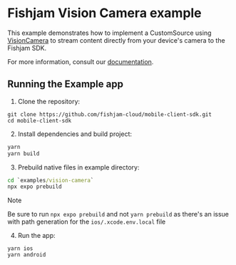 # Fishjam Vision Camera example

This example demonstrates how to implement a CustomSource using [VisionCamera](https://github.com/mrousavy/react-native-vision-camera) to stream content directly from your device's camera to the Fishjam SDK.

For more information, consult our [documentation](https://docs.fishjam.io/react-native/custom-video-sources/vision-camera).

## Running the Example app

1. Clone the repository:

```
git clone https://github.com/fishjam-cloud/mobile-client-sdk.git
cd mobile-client-sdk
```

2. Install dependencies and build project:

```cmd
yarn
yarn build
```

3. Prebuild native files in example directory:

```cmd
cd `examples/vision-camera`
npx expo prebuild
```

> [!NOTE]
> Be sure to run `npx expo prebuild` and not `yarn prebuild` as there's an issue with path generation for the `ios/.xcode.env.local` file

4. Run the app:

```
yarn ios
yarn android
```
